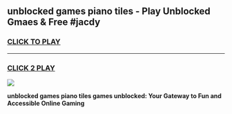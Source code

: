 
## unblocked games piano tiles - Play Unblocked Gmaes & Free #jacdy
<h3>
<a href="https://news.freeplayer.one?title=unblocked_games_piano_tiles&ref=03M">CLICK TO PLAY</a></h3>
<hr>

<h3>
<a href="https://news.freeplayer.one?title=unblocked_games_piano_tiles&ref=03M">CLICK 2 PLAY</a>
  
</h3>

<a href="https://news.freeplayer.one?title=unblocked_games_piano_tiles&ref=03M"><img src="https://clearcache.store/games.png"></a>


**unblocked games piano tiles games unblocked: Your Gateway to Fun and Accessible Online Gaming**
